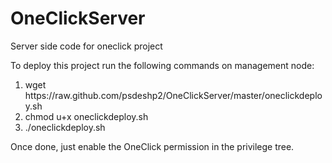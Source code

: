 OneClickServer
==============
Server side code for oneclick project


To deploy this project run the following commands on management node:
<ol>
<li>wget https://raw.github.com/psdeshp2/OneClickServer/master/oneclickdeploy.sh</li>
<li>chmod u+x oneclickdeploy.sh</li>
<li>./oneclickdeploy.sh</li>
</ol>

Once done, just enable the OneClick permission in the privilege tree.

